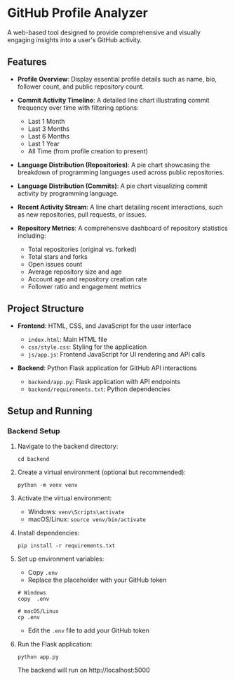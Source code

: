 # GitHub Profile Analyzer

A web-based tool designed to provide comprehensive and visually engaging insights into a user's GitHub activity.

## Features

- **Profile Overview**: Display essential profile details such as name, bio, follower count, and public repository count.

- **Commit Activity Timeline**: A detailed line chart illustrating commit frequency over time with filtering options:
  - Last 1 Month
  - Last 3 Months
  - Last 6 Months
  - Last 1 Year
  - All Time (from profile creation to present)

- **Language Distribution (Repositories)**: A pie chart showcasing the breakdown of programming languages used across public repositories.

- **Language Distribution (Commits)**: A pie chart visualizing commit activity by programming language.

- **Recent Activity Stream**: A line chart detailing recent interactions, such as new repositories, pull requests, or issues.



- **Repository Metrics**: A comprehensive dashboard of repository statistics including:
  - Total repositories (original vs. forked)
  - Total stars and forks
  - Open issues count
  - Average repository size and age
  - Account age and repository creation rate
  - Follower ratio and engagement metrics

## Project Structure

- **Frontend**: HTML, CSS, and JavaScript for the user interface
  - `index.html`: Main HTML file
  - `css/style.css`: Styling for the application
  - `js/app.js`: Frontend JavaScript for UI rendering and API calls

- **Backend**: Python Flask application for GitHub API interactions
  - `backend/app.py`: Flask application with API endpoints
  - `backend/requirements.txt`: Python dependencies

## Setup and Running

### Backend Setup

1. Navigate to the backend directory:
   ```
   cd backend
   ```

2. Create a virtual environment (optional but recommended):
   ```
   python -m venv venv
   ```

3. Activate the virtual environment:
   - Windows: `venv\Scripts\activate`
   - macOS/Linux: `source venv/bin/activate`

4. Install dependencies:
   ```
   pip install -r requirements.txt
   ```

5. Set up environment variables:
   - Copy `.env`
   - Replace the placeholder with your GitHub token
   ```
   # Windows
   copy  .env
   
   # macOS/Linux
   cp .env
   ```
   - Edit the `.env` file to add your GitHub token

6. Run the Flask application:
   ```
   python app.py
   ```

   The backend will run on http://localhost:5000

